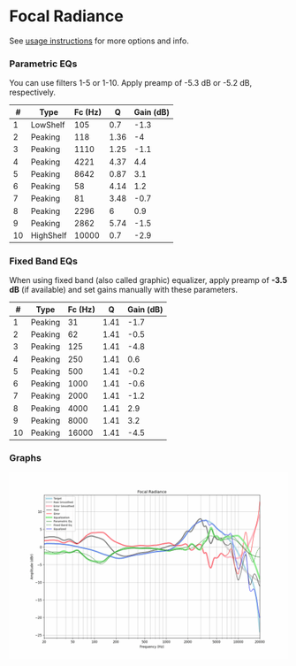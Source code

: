 # Focal Radiance
See [usage instructions](https://github.com/jaakkopasanen/AutoEq#usage) for more options and info.

### Parametric EQs
You can use filters 1-5 or 1-10. Apply preamp of -5.3 dB or -5.2 dB, respectively.

|   # | Type      |   Fc (Hz) |    Q |   Gain (dB) |
|-----|-----------|-----------|------|-------------|
|   1 | LowShelf  |       105 | 0.7  |        -1.3 |
|   2 | Peaking   |       118 | 1.36 |        -4   |
|   3 | Peaking   |      1110 | 1.25 |        -1.1 |
|   4 | Peaking   |      4221 | 4.37 |         4.4 |
|   5 | Peaking   |      8642 | 0.87 |         3.1 |
|   6 | Peaking   |        58 | 4.14 |         1.2 |
|   7 | Peaking   |        81 | 3.48 |        -0.7 |
|   8 | Peaking   |      2296 | 6    |         0.9 |
|   9 | Peaking   |      2862 | 5.74 |        -1.5 |
|  10 | HighShelf |     10000 | 0.7  |        -2.9 |

### Fixed Band EQs
When using fixed band (also called graphic) equalizer, apply preamp of **-3.5 dB** (if available) and set gains manually with these parameters.

|   # | Type    |   Fc (Hz) |    Q |   Gain (dB) |
|-----|---------|-----------|------|-------------|
|   1 | Peaking |        31 | 1.41 |        -1.7 |
|   2 | Peaking |        62 | 1.41 |        -0.5 |
|   3 | Peaking |       125 | 1.41 |        -4.8 |
|   4 | Peaking |       250 | 1.41 |         0.6 |
|   5 | Peaking |       500 | 1.41 |        -0.2 |
|   6 | Peaking |      1000 | 1.41 |        -0.6 |
|   7 | Peaking |      2000 | 1.41 |        -1.2 |
|   8 | Peaking |      4000 | 1.41 |         2.9 |
|   9 | Peaking |      8000 | 1.41 |         3.2 |
|  10 | Peaking |     16000 | 1.41 |        -4.5 |

### Graphs
![](./Focal%20Radiance.png)
